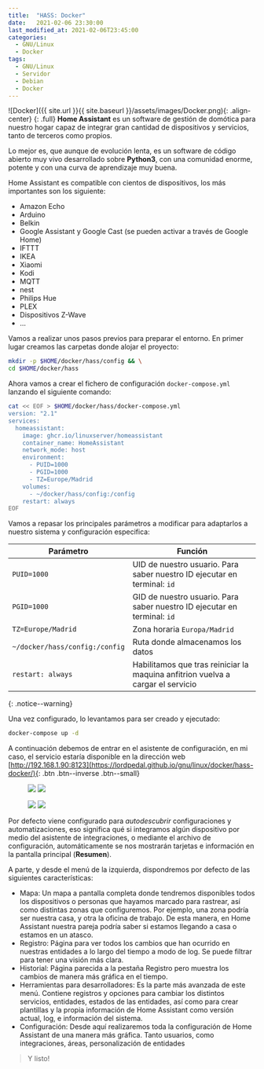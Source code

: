 ```yaml
---
title:  "HASS: Docker"
date:   2021-02-06 23:30:00
last_modified_at: 2021-02-06T23:45:00
categories:
  - GNU/Linux
  - Docker
tags:
  - GNU/Linux
  - Servidor
  - Debian
  - Docker
---
```


![Docker]({{ site.url }}{{ site.baseurl }}/assets/images/Docker.png){: .align-center}
{: .full}
**Home Assistant** es un software de gestión de domótica para nuestro hogar capaz de integrar gran cantidad de dispositivos y servicios, tanto de terceros como propios. 

Lo mejor es, que aunque de evolución lenta, es un software de código abierto muy vivo desarrollado sobre **Python3**, con una comunidad enorme, potente y con una curva de aprendizaje muy buena.

Home Assistant es compatible con cientos de dispositivos, los más importantes son los siguiente:

 * Amazon Echo
 * Arduino
 * Belkin
 * Google Assistant y Google Cast (se pueden activar a través de Google Home)
 * IFTTT
 * IKEA
 * Xiaomi
 * Kodi
 * MQTT
 * nest
 * Philips Hue
 * PLEX
 * Dispositivos Z-Wave
 * ...

Vamos a realizar unos pasos previos para preparar el entorno. En primer lugar creamos las carpetas donde alojar el proyecto:

```bash
mkdir -p $HOME/docker/hass/config && \
cd $HOME/docker/hass
```

Ahora vamos a crear el fichero de configuración `docker-compose.yml` lanzando el siguiente comando:

```bash
cat << EOF > $HOME/docker/hass/docker-compose.yml
version: "2.1"
services:
  homeassistant:
    image: ghcr.io/linuxserver/homeassistant
    container_name: HomeAssistant
    network_mode: host
    environment:
      - PUID=1000
      - PGID=1000
      - TZ=Europe/Madrid
    volumes:
      - ~/docker/hass/config:/config
    restart: always
EOF
```

Vamos a repasar los principales parámetros a modificar para adaptarlos a nuestro sistema y configuración especifica:

| Parámetro | Función |
| ------ | ------ |
| `PUID=1000` | UID de nuestro usuario. Para saber nuestro ID ejecutar en terminal: `id` |
| `PGID=1000` | GID de nuestro usuario. Para saber nuestro ID ejecutar en terminal: `id` |
| `TZ=Europe/Madrid` | Zona horaria `Europa/Madrid` |
| `~/docker/hass/config:/config` | Ruta donde almacenamos los datos |
| `restart: always` | Habilitamos que tras reiniciar la maquina anfitrion vuelva a cargar el servicio |
{: .notice--warning}

Una vez configurado, lo levantamos para ser creado y ejecutado:

```bash
docker-compose up -d
```

A continuación debemos de entrar en el asistente de configuración, en mi caso, el servicio estaría disponible en la dirección web [http://192.168.1.90:8123](https://lordpedal.github.io/gnu/linux/docker/hass-docker/){: .btn .btn--inverse .btn--small}

<figure class="half">
    <a href="/assets/images/posts/hass1.png"><img src="/assets/images/posts/hass1.png"></a>
    <a href="/assets/images/posts/hass2.png"><img src="/assets/images/posts/hass2.png"></a>
</figure>

<figure class="half">
    <a href="/assets/images/posts/hass3.png"><img src="/assets/images/posts/hass3.png"></a>
    <a href="/assets/images/posts/hass4.png"><img src="/assets/images/posts/hass4.png"></a>
</figure>


Por defecto viene configurado para *autodescubrir* configuraciones y automatizaciones, eso significa qué si integramos algún dispositivo por medio del asistente de integraciones, o mediante el archivo de configuración, automáticamente se nos mostrarán tarjetas e información en la pantalla principal (**Resumen**).

A parte, y desde el menú de la izquierda, dispondremos por defecto de las siguientes características:

 * Mapa: Un mapa a pantalla completa donde tendremos disponibles todos los dispositivos o personas que hayamos marcado para rastrear, así como distintas zonas que configuremos. Por ejemplo, una zona podría ser nuestra casa, y otra la oficina de trabajo. De esta manera, en Home Assistant nuestra pareja podría saber si estamos llegando a casa o estamos en un atasco.
 * Registro: Página para ver todos los cambios que han ocurrido en nuestras entidades a lo largo del tiempo a modo de log. Se puede filtrar para tener una visión más clara.
 * Historial: Página parecida a la pestaña Registro pero muestra los cambios de manera más gráfica en el tiempo.
 * Herramientas para desarrolladores: Es la parte más avanzada de este menú. Contiene registros y opciones para cambiar los distintos servicios, entidades, estados de las entidades, así como para crear plantillas y la propia información de Home Assistant como versión actual, log, e información del sistema.
 * Configuración: Desde aquí realizaremos toda la configuración de Home Assistant de una manera más gráfica. Tanto usuarios, como integraciones, áreas, personalización de entidades

> Y listo!
